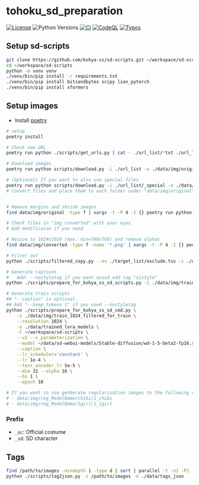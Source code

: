 
# tohoku_sd_preparation

[![License](https://img.shields.io/badge/License-Apache%202.0-blue.svg)](https://opensource.org/licenses/Apache-2.0)
![Python Versions](https://img.shields.io/badge/python-3.8%20%7C%203.9%20%7C%203.10-blue)
[![CI](https://github.com/shirayu/tohoku_sd_preparation/actions/workflows/ci.yml/badge.svg)](https://github.com/shirayu/tohoku_sd_preparation/actions/workflows/ci.yml)
[![CodeQL](https://github.com/shirayu/tohoku_sd_preparation/actions/workflows/codeql-analysis.yml/badge.svg)](https://github.com/shirayu/tohoku_sd_preparation/actions/workflows/codeql-analysis.yml)
[![Typos](https://github.com/shirayu/tohoku_sd_preparation/actions/workflows/typos.yml/badge.svg)](https://github.com/shirayu/tohoku_sd_preparation/actions/workflows/typos.yml)

## Setup sd-scripts

```bash
git clone https://github.com/kohya-ss/sd-scripts.git ~/workspace/sd-scripts
cd ~/workspace/sd-scripts
python -m venv venv
./venv/bin/pip install -r requirements.txt
./venv/bin/pip install bitsandbytes scipy lion_pytorch
./venv/bin/pip install xformers
```

## Setup images

- Install [poetry](https://python-poetry.org/)

```bash
# setup
poetry install

# Check new URL
poetry run python ./scripts/get_urls.py | cat - ./url_list/*txt ./url_list/_special/* | sort | uniq -c | sort -k1nr | grep -v psd | grep -v ai$ | grep -v '2 '

# Download images
poetry run python scripts/download.py -i ./url_list -o ./data/img/original

# (Optional) If you want to also use special files
poetry run python scripts/download.py -i ./url_list/_special -o ./data/img/original_special
# Convert files and place them to each folder under "data/img/original"


# Remove margins and shrink images
find data/img/original -type f | xargs -t -P 4 -I {} poetry run python ./scripts/resize.py -i {} -o data/img/converted --size 2048 --to_dir

# Check files in "img_converted" with your eyes
# Add modificaion if you need

# Resize to 1024x1024 (max. min=768x768) and remove alphas
find data/img/converted -type f -name '*.png' | xargs -t -P 4 -I {} poetry run python ./scripts/resize.py --remove_alpha -i {} -o data/img/train_1024 --size 1024 --min_size 768 --to_dir

# Filter out
python ./scripts/filtered_copy.py --ex ./target_list/exclude.tsv -i ./data/img/train_1024 -o ./data/img/train_1024_filtered

# Generate captions
#   Add: --nostyletag if you want avoid add tag "oistyle"
python ./scripts/prepare_for_kohya_ss_sd_scripts.py -i ./data/img/train_1024_filtered -o ./data/img/train_1024_filtered_for_train --nosd --repeat 10 --tag ./data/tags_json --tag-target ./tag_target.json

# Generate train scripts
## "--caption" is optional.
## Add "--keep_tokens 1" if you used --nostyletag
python ./scripts/prepare_for_kohya_ss_sd_cmd.py \
    -i ./data/img/train_1024_filtered_for_train \
    --resolution 1024 \
    -o ./data/trained_lora_models \
    -C ~/workspace/sd-scripts \
    --v2 --v_parameterization \
    --model ~/data/sd-webui-models/Stable-diffusion/wd-1-5-beta2-fp16.safetensors \
    --caption \
    --lr_scheduler='constant' \
    --lr 1e-4 \
    --text_encoder_lr 5e-5 \
    --dim 32 --alpha 16 \
    --bs 1 \
    --epoch 10

# If you want to use genberate regularization images to the following directories and add "--reg ./data/img/reg_ModelName"
# - data/img/reg_ModelName/chibi/1_chibi
# - data/img/reg_ModelName/1girl/1_1girl
```

### Prefix

- ``_oc``: Official costume
- ``_sd``: SD character

## Tags

```bash
find /path/to/images -mindepth 1 -type d | sort | parallel -t -n1 -P1 --lb poetry run python -m finetune.tag_images_by_wd14_tagger --batch_size=4
python ./scripts/tag2json.py -i /path/to/images -o ./data/tags_json
```
